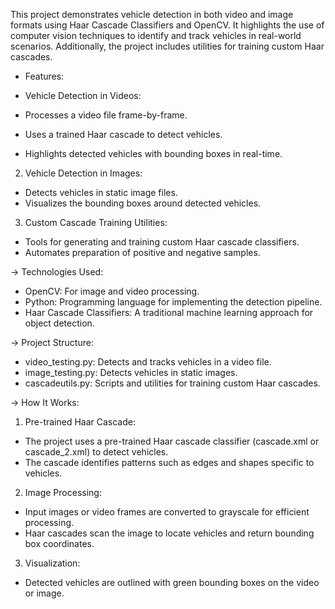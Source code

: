 This project demonstrates vehicle detection in both video and image formats using Haar Cascade Classifiers and OpenCV. It highlights the use of computer vision techniques to identify and track vehicles in real-world scenarios. Additionally, the project includes utilities for training custom Haar cascades.

- Features:

- Vehicle Detection in Videos:
- Processes a video file frame-by-frame.
- Uses a trained Haar cascade to detect vehicles.
- Highlights detected vehicles with bounding boxes in real-time.

2. Vehicle Detection in Images:
- Detects vehicles in static image files.
- Visualizes the bounding boxes around detected vehicles.

3. Custom Cascade Training Utilities:
- Tools for generating and training custom Haar cascade classifiers.
- Automates preparation of positive and negative samples.

-> Technologies Used:

- OpenCV: For image and video processing.
- Python: Programming language for implementing the detection pipeline.
- Haar Cascade Classifiers: A traditional machine learning approach for object detection.

-> Project Structure:

- video_testing.py: Detects and tracks vehicles in a video file.
- image_testing.py: Detects vehicles in static images.
- cascadeutils.py: Scripts and utilities for training custom Haar cascades.

-> How It Works: 

1. Pre-trained Haar Cascade:
- The project uses a pre-trained Haar cascade classifier (cascade.xml or cascade_2.xml) to detect vehicles.
- The cascade identifies patterns such as edges and shapes specific to vehicles.

2. Image Processing:
- Input images or video frames are converted to grayscale for efficient processing.
- Haar cascades scan the image to locate vehicles and return bounding box coordinates.

3. Visualization:
- Detected vehicles are outlined with green bounding boxes on the video or image.
